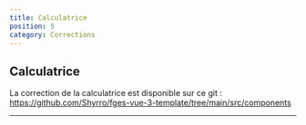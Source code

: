 ```yaml
---
title: Calculatrice
position: 5
category: Corrections
---
```


## Calculatrice

La correction de la calculatrice est disponible sur ce git : https://github.com/Shyrro/fges-vue-3-template/tree/main/src/components



---
